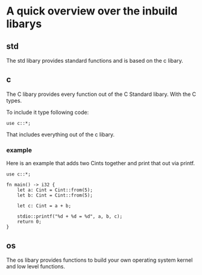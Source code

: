 # A quick overview over the inbuild libarys

## std
The std libary provides standard functions and is based on the c libary.

## c
The C libary provides every function out of the C Standard libary.
With the C types.

To include it type following code:
```
use c::*;
```
That includes everything out of the c libary.

### example
Here is an example that adds two Cints together and print that out via printf.
```
use c::*;

fn main() -> i32 {
    let a: Cint = Cint::from(5);
    let b: Cint = Cint::from(5);
    
    let c: Cint = a + b;

    stdio::printf("%d + %d = %d", a, b, c);
    return 0;
}
```

## os
The os libary provides functions to build your own operating system kernel and low level functions.